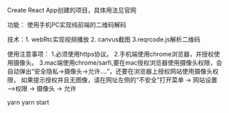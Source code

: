 Create React App创建的项目，具体用法见官网

功能：
    使用手机PC实现纯前端的二维码解码

技术：1. webRtc实现视频播放
    2. canvus截图
    3.reqrcode.js解析二维码

使用注意事项：
    1.必须使用https协议。
    2.手机端使用chrome浏览器，并授权使用摄像头。
    3.mac端使用chrome/sarfi,要在mac授权浏览器使用摄像头权限，会自动弹出“安全隐私->摄像头->允许....”，还要在浏览器上授权网站使用摄像头权限，
    如果提示授权并且无图像，请在网址左侧的“不安全”打开菜单 -> 网站设置 ——>权限 -> 摄像头 -> 允许

yarn
yarn start